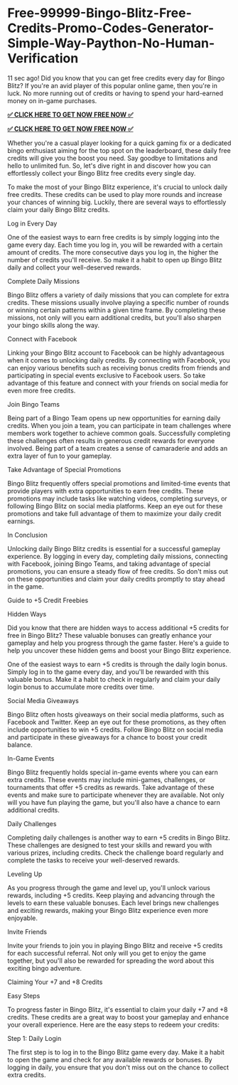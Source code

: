 # Free-99999-Bingo-Blitz-Free-Credits-Promo-Codes-Generator-Simple-Way-Paython-No-Human-Verification

11 sec ago! Did you know that you can get free credits every day for Bingo Blitz? If you're an avid player of this popular online game, then you're in luck. No more running out of credits or having to spend your hard-earned money on in-game purchases.

**[✅ CLICK HERE TO GET NOW FREE NOW ✅](https://tinyurl.com/freebingo2425)**

**[✅ CLICK HERE TO GET NOW FREE NOW ✅](https://tinyurl.com/freebingo2425)**



Whether you're a casual player looking for a quick gaming fix or a dedicated bingo enthusiast aiming for the top spot on the leaderboard, these daily free credits will give you the boost you need. Say goodbye to limitations and hello to unlimited fun. So, let's dive right in and discover how you can effortlessly collect your Bingo Blitz free credits every single day.

To make the most of your Bingo Blitz experience, it's crucial to unlock daily free credits. These credits can be used to play more rounds and increase your chances of winning big. Luckily, there are several ways to effortlessly claim your daily Bingo Blitz credits.

Log in Every Day

One of the easiest ways to earn free credits is by simply logging into the game every day. Each time you log in, you will be rewarded with a certain amount of credits. The more consecutive days you log in, the higher the number of credits you'll receive. So make it a habit to open up Bingo Blitz daily and collect your well-deserved rewards.

Complete Daily Missions

Bingo Blitz offers a variety of daily missions that you can complete for extra credits. These missions usually involve playing a specific number of rounds or winning certain patterns within a given time frame. By completing these missions, not only will you earn additional credits, but you'll also sharpen your bingo skills along the way.

Connect with Facebook

Linking your Bingo Blitz account to Facebook can be highly advantageous when it comes to unlocking daily credits. By connecting with Facebook, you can enjoy various benefits such as receiving bonus credits from friends and participating in special events exclusive to Facebook users. So take advantage of this feature and connect with your friends on social media for even more free credits.

Join Bingo Teams

Being part of a Bingo Team opens up new opportunities for earning daily credits. When you join a team, you can participate in team challenges where members work together to achieve common goals. Successfully completing these challenges often results in generous credit rewards for everyone involved. Being part of a team creates a sense of camaraderie and adds an extra layer of fun to your gameplay.

Take Advantage of Special Promotions

Bingo Blitz frequently offers special promotions and limited-time events that provide players with extra opportunities to earn free credits. These promotions may include tasks like watching videos, completing surveys, or following Bingo Blitz on social media platforms. Keep an eye out for these promotions and take full advantage of them to maximize your daily credit earnings.

In Conclusion

Unlocking daily Bingo Blitz credits is essential for a successful gameplay experience. By logging in every day, completing daily missions, connecting with Facebook, joining Bingo Teams, and taking advantage of special promotions, you can ensure a steady flow of free credits. So don't miss out on these opportunities and claim your daily credits promptly to stay ahead in the game.

Guide to +5 Credit Freebies

Hidden Ways

Did you know that there are hidden ways to access additional +5 credits for free in Bingo Blitz? These valuable bonuses can greatly enhance your gameplay and help you progress through the game faster. Here's a guide to help you uncover these hidden gems and boost your Bingo Blitz experience.

One of the easiest ways to earn +5 credits is through the daily login bonus. Simply log in to the game every day, and you'll be rewarded with this valuable bonus. Make it a habit to check in regularly and claim your daily login bonus to accumulate more credits over time.

Social Media Giveaways

Bingo Blitz often hosts giveaways on their social media platforms, such as Facebook and Twitter. Keep an eye out for these promotions, as they often include opportunities to win +5 credits. Follow Bingo Blitz on social media and participate in these giveaways for a chance to boost your credit balance.

In-Game Events

Bingo Blitz frequently holds special in-game events where you can earn extra credits. These events may include mini-games, challenges, or tournaments that offer +5 credits as rewards. Take advantage of these events and make sure to participate whenever they are available. Not only will you have fun playing the game, but you'll also have a chance to earn additional credits.

Daily Challenges

Completing daily challenges is another way to earn +5 credits in Bingo Blitz. These challenges are designed to test your skills and reward you with various prizes, including credits. Check the challenge board regularly and complete the tasks to receive your well-deserved rewards.

Leveling Up

As you progress through the game and level up, you'll unlock various rewards, including +5 credits. Keep playing and advancing through the levels to earn these valuable bonuses. Each level brings new challenges and exciting rewards, making your Bingo Blitz experience even more enjoyable.

Invite Friends

Invite your friends to join you in playing Bingo Blitz and receive +5 credits for each successful referral. Not only will you get to enjoy the game together, but you'll also be rewarded for spreading the word about this exciting bingo adventure.

Claiming Your +7 and +8 Credits

Easy Steps

To progress faster in Bingo Blitz, it's essential to claim your daily +7 and +8 credits. These credits are a great way to boost your gameplay and enhance your overall experience. Here are the easy steps to redeem your credits:

Step 1: Daily Login

The first step is to log in to the Bingo Blitz game every day. Make it a habit to open the game and check for any available rewards or bonuses. By logging in daily, you ensure that you don't miss out on the chance to collect extra credits.


